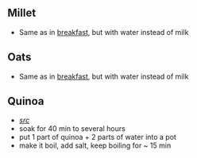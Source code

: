 ## Millet

- Same as in [breakfast](breakfast.md#Millet), but with water instead of milk

## Oats

- Same as in [breakfast](breakfast.md#Oats), but with water instead of milk

## Quinoa

- _[src](http://skolkovarim.ru/krupy/i-dazhe-kinoa-mozhno-vkusno-prigotovit.html)_
- soak for 40 min to several hours
- put 1 part of quinoa + 2 parts of water into a pot
- make it boil, add salt, keep boiling for ~ 15 min
